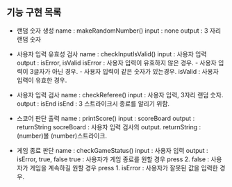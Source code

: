 ## 기능 구현 목록

- 랜덤 숫자 생성
    name : makeRandomNumber()
    input : none
    output : 3 자리 랜덤 숫자

- 사용자 입력 유효성 검사
    name : checkInputIsValid()
    input : 사용자 입력
    output : isError, isValid
    isError : 사용자 입력이 유효하지 않은 경우.
        - 사용자 입력이 3글자가 아닌 경우.
        - 사용자 입력이 같은 숫자가 있는경우.
    isValid : 사용자 입력이 유효한 경우.

- 사용자 입력 검사
    name : checkReferee()
    input : 사용자 입력, 3자리 랜덤 숫자.
    output : isEnd
    isEnd : 3 스트라이크시 종료를 알리기 위함.

- 스코어 판단 출력
    name : printScore()
    input : scoreBoard
    output : returnString
    socreBoard : 사용자 입력 검사의 output.
    returnString : (number)볼 (number)스트라이크.

- 게임 종료 판단
    name : checkGameStatus()
    input : 사용자 입력
    output : isError, true, false
    true : 사용자가 게임 종료를 원할 경우 press 2.
    false : 사용자가 게임을 계속하길 원할 경우 press 1.
    isError : 사용자가 잘못된 값을 입력한 경우.